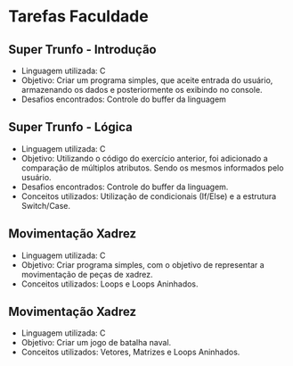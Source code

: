 # Tarefas Faculdade
## Super Trunfo - Introdução
- Linguagem utilizada: C
- Objetivo: Criar um programa simples, que aceite entrada do usuário, armazenando os dados e posteriormente os exibindo no console.
- Desafios encontrados: Controle do buffer da linguagem


## Super Trunfo - Lógica
- Linguagem utilizada: C
- Objetivo: Utilizando o código do exercício anterior, foi adicionado a comparação de múltiplos atributos. Sendo os mesmos informados pelo usuário.
- Desafios encontrados: Controle do buffer da linguagem.
- Conceitos utilizados: Utilização de condicionais (If/Else) e a estrutura Switch/Case.


## Movimentação Xadrez
- Linguagem utilizada: C
- Objetivo: Criar programa simples, com o objetivo de representar a movimentação de peças de xadrez.
- Conceitos utilizados: Loops e Loops Aninhados.


## Movimentação Xadrez
- Linguagem utilizada: C
- Objetivo: Criar um jogo de batalha naval.
- Conceitos utilizados: Vetores, Matrizes e Loops Aninhados.
